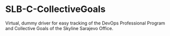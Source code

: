 # SLB-C-CollectiveGoals
Virtual, dummy driver for easy tracking of the DevOps Professional Program and Collective Goals of the Skyline Sarajevo Office.
